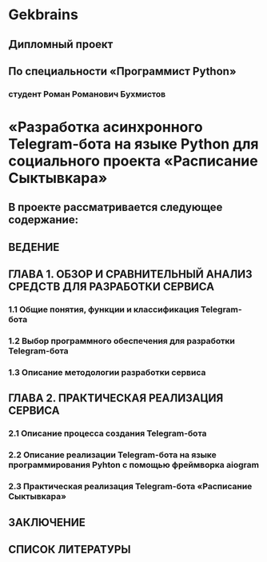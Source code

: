 # Gekbrains 
## Дипломный проект 

## По специальности «Программист Python»

###  студент Роман Романович Бухмистов

# «Разработка асинхронного Telegram-бота на языке Python для социального проекта «Расписание Сыктывкара»

## В проекте рассматривается следующее содержание:

## ВЕДЕНИЕ

## ГЛАВА 1. ОБЗОР И СРАВНИТЕЛЬНЫЙ АНАЛИЗ СРЕДСТВ ДЛЯ РАЗРАБОТКИ СЕРВИСА

### 1.1 Общие понятия, функции и классификация Telegram-бота

### 1.2 Выбор программного обеспечения для разработки Telegram-бота

### 1.3 Описание методологии разработки сервиса

## ГЛАВА 2. ПРАКТИЧЕСКАЯ РЕАЛИЗАЦИЯ СЕРВИСА

### 2.1 Описание процесса создания Telegram-бота

### 2.2 Описание реализации Telegram-бота на языке программирования Pyhton с помощью фреймворка aiogram

### 2.3 Практическая реализация Telegram-бота «Расписание Сыктывкара»

## ЗАКЛЮЧЕНИЕ

## СПИСОК ЛИТЕРАТУРЫ